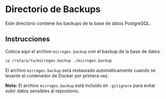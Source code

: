 # Directorio de Backups

Este directorio contiene los backups de la base de datos PostgreSQL.

## Instrucciones

Coloca aquí el archivo `microges.backup` con el backup de la base de datos.

```bash
cp /ruta/a/tu/microges.backup ./microges.backup
```

El archivo `microges.backup` será restaurado automáticamente cuando se levante el contenedor de Docker por primera vez.

**Nota:** El archivo `microges.backup` está incluido en `.gitignore` para evitar subir datos sensibles al repositorio.